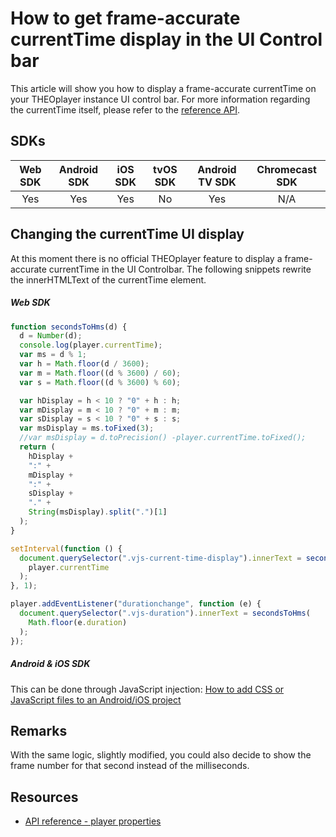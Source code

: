 # How to get frame-accurate currentTime display in the UI Control bar

This article will show you how to display a frame-accurate currentTime on your THEOplayer instance UI control bar. For more information regarding the currentTime itself, please refer to the [reference API](https://docs.theoplayer.com/api-reference/web/theoplayer.chromelessplayer.md).

## SDKs

| Web SDK | Android SDK | iOS SDK | tvOS SDK | Android TV SDK | Chromecast SDK |
| :-----: | :---------: | :-----: | :------: | :------------: | :------------: |
|   Yes   |     Yes     |   Yes   |    No    |      Yes       |      N/A       |

## Changing the currentTime UI display

At this moment there is no official THEOplayer feature to display a frame-accurate currentTime in the UI Controlbar. The following snippets rewrite the innerHTMLText of the currentTime element.

##### Web SDK

```js
function secondsToHms(d) {
  d = Number(d);
  console.log(player.currentTime);
  var ms = d % 1;
  var h = Math.floor(d / 3600);
  var m = Math.floor((d % 3600) / 60);
  var s = Math.floor((d % 3600) % 60);

  var hDisplay = h < 10 ? "0" + h : h;
  var mDisplay = m < 10 ? "0" + m : m;
  var sDisplay = s < 10 ? "0" + s : s;
  var msDisplay = ms.toFixed(3);
  //var msDisplay = d.toPrecision() -player.currentTime.toFixed();
  return (
    hDisplay +
    ":" +
    mDisplay +
    ":" +
    sDisplay +
    "." +
    String(msDisplay).split(".")[1]
  );
}

setInterval(function () {
  document.querySelector(".vjs-current-time-display").innerText = secondsToHms(
    player.currentTime
  );
}, 1);

player.addEventListener("durationchange", function (e) {
  document.querySelector(".vjs-duration").innerText = secondsToHms(
    Math.floor(e.duration)
  );
});
```

##### Android & iOS SDK

This can be done through JavaScript injection: [How to add CSS or JavaScript files to an Android/iOS project](../../../faq/01-how-to-add-css-or-javascript-files-to-android-ios.md)

## Remarks

With the same logic, slightly modified, you could also decide to show the frame number for that second instead of the milliseconds.

## Resources

- [API reference - player properties](https://docs.theoplayer.com/api-reference/web/theoplayer.chromelessplayer.md)
